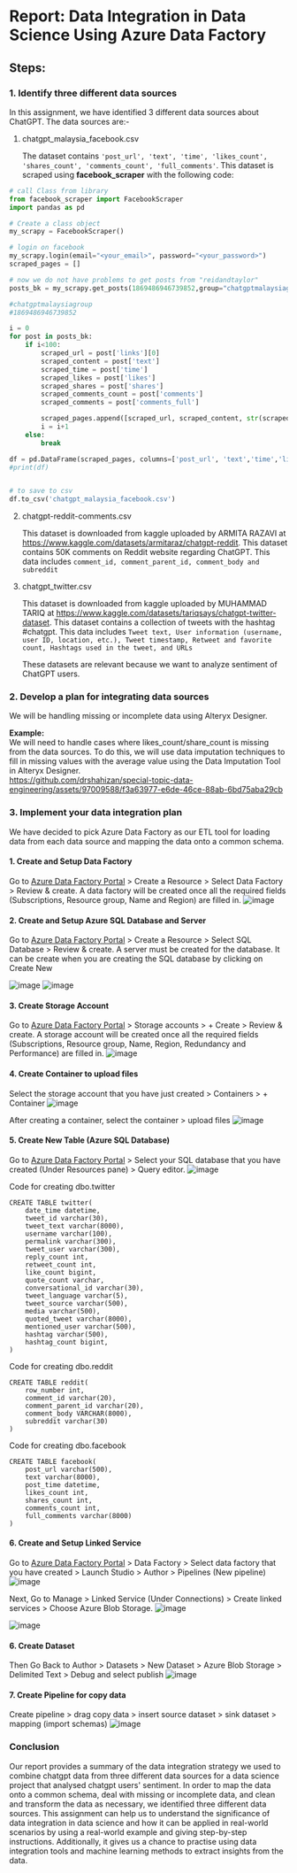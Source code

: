 # Report: Data Integration in Data Science Using Azure Data Factory

## Steps:

### 1. Identify three different data sources
In this assignment, we have identified 3 different data sources about ChatGPT. The data sources are:-

1. chatgpt_malaysia_facebook.csv

    The dataset contains ``` 'post_url', 'text', 'time', 'likes_count', 'shares_count', 'comments_count', 'full_comments' ```. This dataset is scraped using <b>facebook_scraper</b> with the following code:

```python 
# call Class from library
from facebook_scraper import FacebookScraper
import pandas as pd

# Create a class object
my_scrapy = FacebookScraper()

# login on facebook
my_scrapy.login(email="<your_email>", password="<your_password>")
scraped_pages = []

# now we do not have problems to get posts from "reidandtaylor"
posts_bk = my_scrapy.get_posts(1869486946739852,group="chatgptmalaysiagroup",pages=100,cookies="cookies.json",options={"comments": True})

#chatgptmalaysiagroup
#1869486946739852

i = 0
for post in posts_bk:
    if i<100:
        scraped_url = post['links'][0]
        scraped_content = post['text']
        scraped_time = post['time']
        scraped_likes = post['likes']
        scraped_shares = post['shares']
        scraped_comments_count = post['comments']
        scraped_comments = post['comments_full']

        scraped_pages.append([scraped_url, scraped_content, str(scraped_time), scraped_likes, scraped_shares, scraped_comments_count,scraped_comments ])
        i = i+1
    else:
        break

df = pd.DataFrame(scraped_pages, columns=['post_url', 'text','time','likes_count','shares_count','comments_count','full_comments'])
#print(df)


# to save to csv
df.to_csv('chatgpt_malaysia_facebook.csv')
```

2. chatgpt-reddit-comments.csv

    This dataset is downloaded from kaggle uploaded by ARMITA RAZAVI at https://www.kaggle.com/datasets/armitaraz/chatgpt-reddit. This dataset contains  50K comments on Reddit website regarding ChatGPT. This data includes ``` comment_id, comment_parent_id, comment_body and subreddit ```

3. chatgpt_twitter.csv

    This dataset is downloaded from kaggle uploaded by MUHAMMAD TARIQ at https://www.kaggle.com/datasets/tariqsays/chatgpt-twitter-dataset. This dataset contains a collection of tweets with the hashtag #chatgpt. This data includes ``` Tweet text, User information (username, user ID, location, etc.), Tweet timestamp, Retweet and favorite count, Hashtags used in the tweet, and URLs ```

    These datasets are relevant because we want to analyze sentiment of ChatGPT users.

### 2. Develop a plan for integrating data sources
We will be handling missing or incomplete data using Alteryx Designer.

**Example:**<br>
We will need to handle cases where likes_count/share_count is missing from the data sources. To do this, we will use data imputation techniques to fill in missing values with the average value using the Data Imputation Tool in Alteryx Designer.
<br>
https://github.com/drshahizan/special-topic-data-engineering/assets/97009588/f3a63977-e6de-46ce-88ab-6bd75aba29cb



### 3. Implement your data integration plan
We have decided to pick Azure Data Factory as our ETL tool for loading data from each data source and mapping the data onto a common schema.

#### 1. Create and Setup Data Factory
Go to [Azure Data Factory Portal](https://portal.azure.com/#home) > Create a Resource > Select Data Factory > Review & create. A data factory will be created once all the required fields (Subscriptions, Resource group, Name and Region) are filled in. 
![image](https://github.com/drshahizan/special-topic-data-engineering/assets/97009588/04afa6ea-ac5f-4522-a275-bd4b89392d14)

#### 2. Create and Setup Azure SQL Database and Server
Go to [Azure Data Factory Portal](https://portal.azure.com/#home) > Create a Resource > Select SQL Database > Review & create. A server must be created for the database. It can be create when you are creating the SQL database by clicking on Create New

![image](https://github.com/drshahizan/special-topic-data-engineering/assets/97009588/337c06cc-c86b-41bd-af56-7d6f3d4af43b)
![image](https://github.com/drshahizan/special-topic-data-engineering/assets/97009588/4054f9cd-ee03-408b-a70a-e0aed9145a3b)

#### 3. Create Storage Account
Go to [Azure Data Factory Portal](https://portal.azure.com/#home) > Storage accounts > + Create > Review & create. A storage account will be created once all the required fields (Subscriptions, Resource group, Name, Region, Redundancy and Performance) are filled in. 
![image](https://github.com/drshahizan/special-topic-data-engineering/assets/97009588/58307867-00ab-4e14-a4a7-bae8d214e826)

#### 4. Create Container to upload files
Select the storage account that you have just created > Containers > + Container
![image](https://github.com/drshahizan/special-topic-data-engineering/assets/97009588/c06d8914-1bb0-4bb5-94a1-67fa717c0ac1)

After creating a container, select the container > upload files
![image](https://github.com/drshahizan/special-topic-data-engineering/assets/97009588/23049ebf-a5c1-4c9a-b34d-b4603d9e65aa)

#### 5. Create New Table (Azure SQL Database)
Go to [Azure Data Factory Portal](https://portal.azure.com/#home) > Select your SQL database that you have created (Under Resources pane) > Query editor.
![image](https://github.com/drshahizan/special-topic-data-engineering/assets/97009588/75134063-9878-4a50-8c63-21eda1408754)

Code for creating dbo.twitter
```
CREATE TABLE twitter(
	date_time datetime,
	tweet_id varchar(30),
	tweet_text varchar(8000),
	username varchar(100),
	permalink varchar(300),
	tweet_user varchar(300),
	reply_count int,
	retweet_count int,
	like_count bigint,
	quote_count varchar,
	conversational_id varchar(30),
	tweet_language varchar(5),
	tweet_source varchar(500),
	media varchar(500),
	quoted_tweet varchar(8000),
	mentioned_user varchar(500),
	hashtag varchar(500),
	hashtag_count bigint,
)
```
Code for creating dbo.reddit
```
CREATE TABLE reddit(
	row_number int,
	comment_id varchar(20),
	comment_parent_id varchar(20),
	comment_body VARCHAR(8000),
	subreddit varchar(30)
)
```
Code for creating dbo.facebook
```
CREATE TABLE facebook(
	post_url varchar(500),
	text varchar(8000),
	post_time datetime,
	likes_count int,
	shares_count int,
	comments_count int,
	full_comments varchar(8000)
)
```


#### 6. Create and Setup Linked Service
Go to [Azure Data Factory Portal](https://portal.azure.com/#home) > Data Factory > Select data factory that you have created > Launch Studio > Author > Pipelines (New pipeline)
![image](https://github.com/drshahizan/special-topic-data-engineering/assets/97009588/300ed3aa-3011-4fb7-9d40-fdd86a9be017)

Next, Go to Manage > Linked Service (Under Connections) > Create linked services > Choose Azure Blob Storage.
![image](https://github.com/drshahizan/special-topic-data-engineering/assets/97009588/987b7d10-8509-4b1e-92c7-824cc3ba9e95)


![image](https://github.com/drshahizan/special-topic-data-engineering/assets/97009588/0ee02d23-12ee-4845-9045-2df5d2bc8252)


#### 6. Create Dataset
Then Go Back to Author > Datasets > New Dataset > Azure Blob Storage > Delimited Text > Debug and select publish
![image](https://github.com/drshahizan/special-topic-data-engineering/assets/97009588/0de2f90d-63e8-4277-ba39-1b0cd6330af4)


#### 7. Create Pipeline for copy data
Create pipeline > drag copy data > insert source dataset > sink dataset > mapping (import schemas)
![image](https://github.com/drshahizan/special-topic-data-engineering/assets/97009588/14b10567-fcb1-4261-ac45-e3816e2a9202)

### Conclusion

Our report provides a summary of the data integration strategy we used to combine chatgpt data from three different data sources for a data science project that analysed chatgpt users' sentiment. In order to map the data onto a common schema, deal with missing or incomplete data, and clean and transform the data as necessary, we identified three different data sources. This assignment can help us to understand the significance of data integration in data science and how it can be applied in real-world scenarios by using a real-world example and giving step-by-step instructions. Additionally, it gives us a chance to practise using data integration tools and machine learning methods to extract insights from the data.




